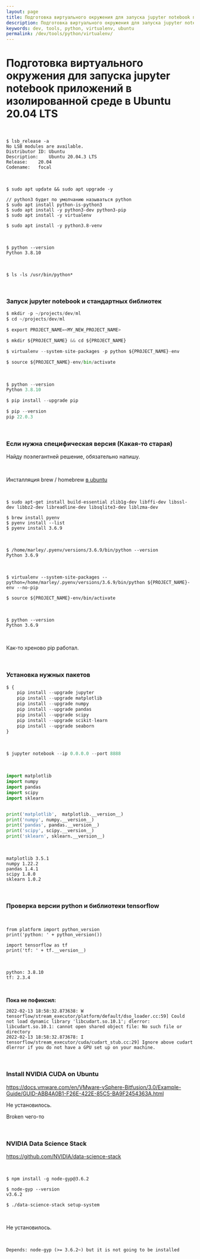 ```yaml
---
layout: page
title: Подготовка виртуального окружения для запуска jupyter notebook приложений в изолированной среде в Ubuntu 20.04 LTS
description: Подготовка виртуального окружения для запуска jupyter notebook приложений в изолированной среде в Ubuntu 20.04 LTS
keywords: dev, tools, python, virtualenv, ubuntu
permalink: /dev/tools/python/virtualenv/
---
```


# Подготовка виртуального окружения для запуска jupyter notebook приложений в изолированной среде в Ubuntu 20.04 LTS

<br/>

```
$ lsb_release -a
No LSB modules are available.
Distributor ID:	Ubuntu
Description:	Ubuntu 20.04.3 LTS
Release:	20.04
Codename:	focal
```

<br/>

<!--

sudo apt install -y python3-venv

-->

```
$ sudo apt update && sudo apt upgrade -y

// python3 будет по умолчанию называться python
$ sudo apt install python-is-python3
$ sudo apt install -y python3-dev python3-pip
$ sudo apt install -y virtualenv

$ sudo apt install -y python3.8-venv
```

<br/>

```
$ python --version
Python 3.8.10
```

<br/>

```
$ ls -ls /usr/bin/python*
```

<!--

// $ sudo update-alternatives --install /usr/bin/python python \
/usr/bin/python3.5 3

-->

<br/>

### Запуск jupyter notebook и стандартных библиотек

```python
$ mkdir -p ~/projects/dev/ml
$ cd ~/projects/dev/ml

$ export PROJECT_NAME=<MY_NEW_PROJECT_NAME>

$ mkdir ${PROJECT_NAME} && cd ${PROJECT_NAME}

$ virtualenv --system-site-packages -p python ${PROJECT_NAME}-env

$ source ${PROJECT_NAME}-env/bin/activate
```

<br/>

```python
$ python --version
Python 3.8.10

$ pip install --upgrade pip

$ pip --version
pip 22.0.3
```

<br/>

### Если нужна специфическая версия (Какая-то старая)

Найду поэлегантней решение, обязательно напишу.

<br/>

Инсталляция brew / homebrew [в ubuntu](//sysadm.ru/desktop/linux/ubuntu/brew/)

<br/>

```
$ sudo apt-get install build-essential zlib1g-dev libffi-dev libssl-dev libbz2-dev libreadline-dev libsqlite3-dev liblzma-dev

$ brew install pyenv
$ pyenv install --list
$ pyenv install 3.6.9
```

<br/>

```
$ /home/marley/.pyenv/versions/3.6.9/bin/python --version
Python 3.6.9
```

<br/>

```
$ virtualenv --system-site-packages --python=/home/marley/.pyenv/versions/3.6.9/bin/python ${PROJECT_NAME}-env --no-pip

$ source ${PROJECT_NAME}-env/bin/activate
```

<br/>

```
$ python --version
Python 3.6.9
```

<br/>

Как-то хреново pip работал.

<br/>

### Установка нужных пакетов

```python
$ {
    pip install --upgrade jupyter
    pip install --upgrade matplotlib
    pip install --upgrade numpy
    pip install --upgrade pandas
    pip install --upgrade scipy
    pip install --upgrade scikit-learn
    pip install --upgrade seaborn
}
```

<br/>

```python
$ jupyter notebook --ip 0.0.0.0 --port 8888
```

<br/>

```python
import matplotlib
import numpy
import pandas
import scipy
import sklearn


print('matplotlib',  matplotlib.__version__)
print('numpy', numpy.__version__)
print('pandas', pandas.__version__)
print('scipy', scipy.__version__)
print('sklearn', sklearn.__version__)

```

<br/>

```
matplotlib 3.5.1
numpy 1.22.2
pandas 1.4.1
scipy 1.8.0
sklearn 1.0.2
```

<br/>

### Проверка версии python и библиотеки tensorflow

<br/>

```
from platform import python_version
print('python: ' + python_version())

import tensorflow as tf
print('tf: ' + tf.__version__)
```

<br/>

```
python: 3.8.10
tf: 2.3.4
```

<br/>

**Пока не пофиксил:**

```
2022-02-13 18:58:32.873638: W tensorflow/stream_executor/platform/default/dso_loader.cc:59] Could not load dynamic library 'libcudart.so.10.1'; dlerror: libcudart.so.10.1: cannot open shared object file: No such file or directory
2022-02-13 18:58:32.873678: I tensorflow/stream_executor/cuda/cudart_stub.cc:29] Ignore above cudart dlerror if you do not have a GPU set up on your machine.
```

<br/>

### Install NVIDIA CUDA on Ubuntu

https://docs.vmware.com/en/VMware-vSphere-Bitfusion/3.0/Example-Guide/GUID-ABB4A0B1-F26E-422E-85C5-BA9F2454363A.html

Не установилось.

Broken чего-то

<br/>

### NVIDIA Data Science Stack

https://github.com/NVIDIA/data-science-stack

<br/>

```
$ npm install -g node-gyp@3.6.2

$ node-gyp --version
v3.6.2

$ ./data-science-stack setup-system
```

<br/>

Не установилось.

<br/>

```
Depends: node-gyp (>= 3.6.2~) but it is not going to be installed
```

<!--
<br/>

### Use nvcc to check CUDA version on Ubuntu

```
$ sudo apt install nvidia-cuda-toolkit
$ nvcc --version
``` -->
